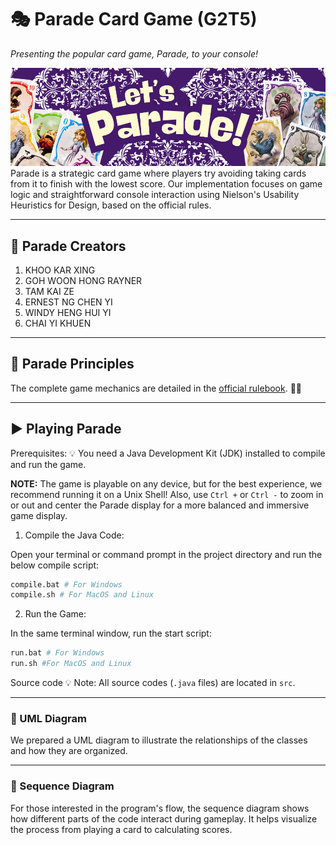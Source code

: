 # 🎭 Parade Card Game (G2T5)

*Presenting the popular card game, Parade, to your console!*

![App Screenshot](images/parade_banner.png)
Parade is a strategic card game where players try avoiding taking cards from it to finish with the lowest score.  Our implementation focuses on game logic and straightforward console interaction using Nielson's Usability Heuristics for Design, based on the official rules.

---

## 👥 Parade Creators

1.  KHOO KAR XING
2.  GOH WOON HONG RAYNER
3.  TAM KAI ZE
4.  ERNEST NG CHEN YI
5.  WINDY HENG HUI YI
6.  CHAI YI KHUEN

---

## 📜 Parade Principles

The complete game mechanics are detailed in the [official rulebook](https://cdn.1j1ju.com/medias/8f/7e/8f-parade-rulebook.pdf). 🎪✨  

---

## ▶️ Playing Parade

Prerequisites: 
💡 You need a Java Development Kit (JDK) installed to compile and run the game.

**NOTE:** The game is playable on any device, but for the best experience, we recommend running it on a Unix Shell!
Also, use `Ctrl +` or `Ctrl -` to zoom in or out and center the Parade display for a more balanced and immersive game display.


1. Compile the Java Code:

Open your terminal or command prompt in the project directory and run the below compile script:

```bash
compile.bat # For Windows
compile.sh # For MacOS and Linux
```
2. Run the Game:

In the same terminal window, run the start script:

```bash
run.bat # For Windows
run.sh #For MacOS and Linux
```

Source code
💡 Note: All source codes (`.java` files) are located in `src`.

---

### 🧱 UML Diagram
We prepared a UML diagram to illustrate the relationships of the classes and how they are organized.

---

### 🔁 Sequence Diagram
For those interested in the program's flow, the sequence diagram shows how different parts of the code interact during gameplay. It helps visualize the process from playing a card to calculating scores.


